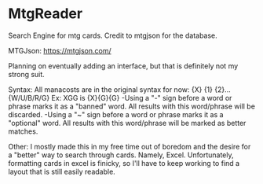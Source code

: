 # MtgReader
Search Engine for mtg cards. Credit to mtgjson for the database.

MTGJson: https://mtgjson.com/

Planning on eventually adding an interface, but that is definitely not my strong suit. 

Syntax: All manacosts are in the original syntax for now: {X} {1} {2}... {W/U/B/R/G} Ex: XGG is {X}{G}{G}
  -Using a "-" sign before a word or phrase marks it as a "banned" word. All results with this word/phrase will be discarded.
  -Using a "~" sign before a word or phrase marks it as a "optional" word. All results with this word/phrase will be marked as better 
   matches.
  

Other: I mostly made this in my free time out of boredom and the desire for a "better" way to search through cards. Namely, Excel. Unfortunately, formatting cards in excel is finicky, so I'll have to keep working to find a layout that is still easily readable.
